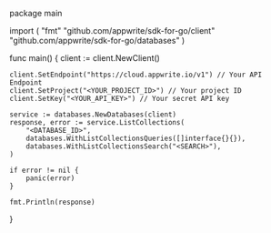 package main

import (
    "fmt"
    "github.com/appwrite/sdk-for-go/client"
    "github.com/appwrite/sdk-for-go/databases"
)

func main() {
    client := client.NewClient()

    client.SetEndpoint("https://cloud.appwrite.io/v1") // Your API Endpoint
    client.SetProject("<YOUR_PROJECT_ID>") // Your project ID
    client.SetKey("<YOUR_API_KEY>") // Your secret API key

    service := databases.NewDatabases(client)
    response, error := service.ListCollections(
        "<DATABASE_ID>",
        databases.WithListCollectionsQueries([]interface{}{}),
        databases.WithListCollectionsSearch("<SEARCH>"),
    )

    if error != nil {
        panic(error)
    }

    fmt.Println(response)
}
